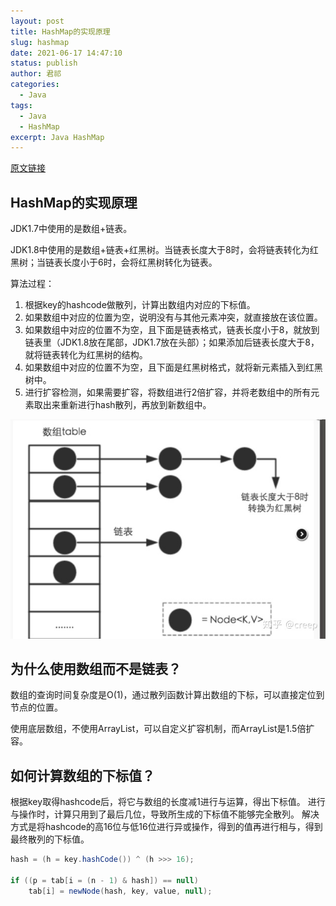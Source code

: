 ```yaml
---
layout: post
title: HashMap的实现原理
slug: hashmap
date: 2021-06-17 14:47:10
status: publish
author: 君祁
categories:
  - Java
tags:
  - Java
  - HashMap
excerpt: Java HashMap
---
```


[原文链接](https://blog.csdn.net/weixin_44015043/article/details/105346187)

## HashMap的实现原理
JDK1.7中使用的是数组+链表。

JDK1.8中使用的是数组+链表+红黑树。当链表长度大于8时，会将链表转化为红黑树；当链表长度小于6时，会将红黑树转化为链表。

算法过程：
1. 根据key的hashcode做散列，计算出数组内对应的下标值。
2. 如果数组中对应的位置为空，说明没有与其他元素冲突，就直接放在该位置。
3. 如果数组中对应的位置不为空，且下面是链表格式，链表长度小于8，就放到链表里（JDK1.8放在尾部，JDK1.7放在头部）；如果添加后链表长度大于8，
就将链表转化为红黑树的结构。
4. 如果数组中对应的位置不为空，且下面是红黑树格式，就将新元素插入到红黑树中。
5. 进行扩容检测，如果需要扩容，将数组进行2倍扩容，并将老数组中的所有元素取出来重新进行hash散列，再放到新数组中。

![](./images/hashmap.jpg)

## 为什么使用数组而不是链表？
数组的查询时间复杂度是O(1)，通过散列函数计算出数组的下标，可以直接定位到节点的位置。

使用底层数组，不使用ArrayList，可以自定义扩容机制，而ArrayList是1.5倍扩容。

## 如何计算数组的下标值？
根据key取得hashcode后，将它与数组的长度减1进行与运算，得出下标值。
进行与操作时，计算只用到了最后几位，导致所生成的下标值不能够完全散列。
解决方式是将hashcode的高16位与低16位进行异或操作，得到的值再进行相与，得到最终散列的下标值。

```java
hash = (h = key.hashCode()) ^ (h >>> 16);

if ((p = tab[i = (n - 1) & hash]) == null)
    tab[i] = newNode(hash, key, value, null);
```